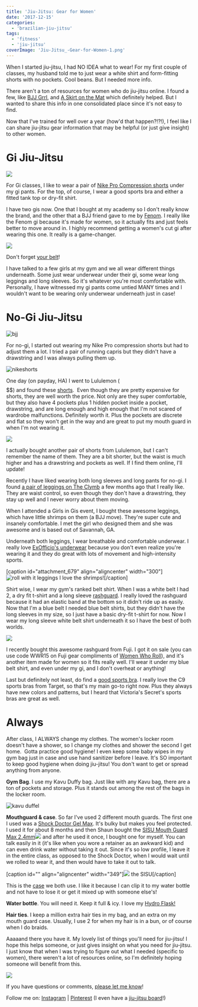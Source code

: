 ```yaml
---
title: 'Jiu-Jitsu: Gear for Women'
date: '2017-12-15'
categories:
  - 'brazilian-jiu-jitsu'
tags:
  - 'fitness'
  - 'jiu-jitsu'
coverImage: 'Jiu-Jitsu_-Gear-for-Women-1.png'
---
```


When I started jiu-jitsu, I had NO IDEA what to wear! For my first couple of classes, my husband told me to just wear a white shirt and form-fitting shorts with no pockets. Cool beans. But I needed more info.

There aren't a ton of resources for women who do jiu-jitsu online. I found a few, like [BJJ Grrl](https://bjjgrrl.wordpress.com/), and [A Skirt on the Mat](https://skirtonthemat.wordpress.com/) which definitely helped. But I wanted to share this info in one consolidated place since it's not easy to find.

Now that I've trained for well over a year (how'd that happen?!?!), I feel like I can share jiu-jitsu gear information that may be helpful (or just give insight) to other women.

# Gi Jiu-Jitsu

![](images/IMG_20171013_180100-768x1024.jpg)

For Gi classes, I like to wear a pair of [Nike Pro Compression shorts](https://amzn.to/2Fk2T9V) under my gi pants. For the top, of course, I wear a good sports bra and either a fitted tank top or dry-fit shirt.

I have two gis now. One that I bought at my academy so I don't really know the brand, and the other that a BJJ friend gave to me by [Fenom](https://fenomkimonos.com/products.html). I really like the Fenom gi because it's made for women, so it actually fits and just feels better to move around in. I highly recommend getting a women's cut gi after wearing this one. It really is a game-changer.

![](images/IMG_20180302_175840-768x1024.jpg)

Don't forget [your belt](https://www.amazon.com/Venum-BJJ-Belt-White-A2/dp/B00B45ULSG/ref=as_li_ss_tl?crid=3KXLVWYSYO5YV&keywords=jiu+jitsu+belt&qid=1559225181&refinements=p_85:2470955011,p_72:1248957011&rnid=1248955011&rps=1&s=sporting-goods&sprefix=jiu+jitsu+gi,sporting,148&sr=1-3&linkCode=ll1&tag=kaleigh-20&linkId=785dc798e9f6b6d252bdae8d4c09ed71&language=en_US)!

I have talked to a few girls at my gym and we all wear different things underneath. Some just wear underwear under their gi, some wear long leggings and long sleeves. So it's whatever you're most comfortable with. Personally, I have witnessed my gi pants come untied MANY times and I wouldn't want to be wearing only underwear underneath just in case!

# No-Gi Jiu-Jitsu

![bjj](images/20160723_121140-e1473185145601-scaled-e1590287160110-576x1024.jpg)

For no-gi, I started out wearing my Nike Pro compression shorts but had to adjust them a lot. I tried a pair of running capris but they didn't have a drawstring and I was always pulling them up.

![nikeshorts](images/Screen-Shot-2016-09-07-at-3.44.05-PM.png)

One day (on payday, HA) I went to Lululemon ($$$$$$) and found these [shorts](https://shop.lululemon.com/p/women-shorts/Align-Short-4-MD/_/prod9201275?color=36763&clickref=1011l7yYyTgB&CID=PHG_aff).  Even though they are pretty expensive for shorts, they are well worth the price. Not only are they super comfortable, but they also have 4 pockets plus 1 hidden pocket inside a pocket, drawstring, and are long enough and high enough that I'm not scared of wardrobe malfunctions. Definitely worth it. Plus the pockets are discrete and flat so they won't get in the way and are great to put my mouth guard in when I'm not wearing it.

![](images/lululemonshorts.png)

I actually bought another pair of shorts from Lululemon, but I can't remember the name of them. They are a bit shorter, but the waist is much higher and has a drawstring and pockets as well. If I find them online, I'll update!

Recently I have liked wearing both long sleeves and long pants for no-gi. I found [a pair of leggings on The Clymb](https://www.theclymb.com/Product.aspx?l=00240107003800000000&p=CLW01275&s=00000) a few months ago that I really like. They are waist control, so even though they don't have a drawstring, they stay up well and I never worry about them moving.

When I attended a Girls in Gis event, I bought these awesome leggings, which have little shrimps on them (a BJJ move). They're super cute and insanely comfortable. I met the girl who designed them and she was awesome and is based out of Savannah, GA.

Underneath both leggings, I wear breathable and comfortable underwear. I really love [ExOfficio's underwear](https://amzn.to/2FjgONz) because you don't even realize you're wearing it and they do great with lots of movement and high-intensity sports.

\[caption id="attachment_679" align="aligncenter" width="300"\]![roll with it leggings](images/IMG_20170921_205124_283-300x300.jpg) I love the shrimps!\[/caption\]

Shirt wise, I wear my gym's ranked belt shirt. When I was a white belt I had 2, a dry fit t-shirt and a long sleeve [rashguard](https://breakingmuscle.com/fitness/the-top-10-bjj-rashguards-for-women). I really loved the rashguard because it had an elastic band at the bottom so it didn't ride up as easily. Now that I'm a blue belt I needed blue belt shirts, but they didn't have the long sleeves in my size, so I just have a basic dry-fit t-shirt for now. Now I wear my long sleeve white belt shirt underneath it so I have the best of both worlds.

![](images/IMG_20171004_184958_1-768x1024.jpg)

I recently bought this awesome rashguard from Fuji. I got it on sale (you can use code WWR15 on Fuji gear compliments of [Women Who Roll](https://www.instagram.com/womenwhorollbjj/)), and it's another item made for women so it fits really well. I'll wear it under my blue belt shirt, and even under my gi, and I don't overheat or anything!

Last but definitely not least, do find a [good sports bra](https://web.archive.org/web/20161221164547/http://www.target.com:80/p/women-s-power-core-compression-racerback-sports-bra-c9-champion/-/A-50271294). I really love the C9 sports bras from Target, so that's my main go-to right now. Plus they always have new colors and patterns, but I heard that Victoria's Secret's sports bras are great as well.

# Always

After class, I ALWAYS change my clothes. The women's locker room doesn't have a shower, so I change my clothes and shower the second I get home.  Gotta practice good hygiene! I even keep some baby wipes in my gym bag just in case and use hand sanitizer before I leave. It's SO important to keep good hygiene when doing jiu-jitsu! You don't want to get or spread anything from anyone.

**Gym Bag**. I use my Kavu Duffy bag. Just like with any Kavu bag, there are a ton of pockets and storage. Plus it stands out among the rest of the bags in the locker room.

![kavu duffel](images/Screen-Shot-2016-09-07-at-3.45.03-PM-283x300.png)



**Mouthguard & case**. So far I've used 2 different mouth guards. The first one I used was a [Shock Doctor Gel Max](https://www.amazon.com/gp/product/B00IAO7WPO/ref=as_li_tl?ie=UTF8&camp=1789&creative=9325&creativeASIN=B00IAO7WPO&linkCode=as2&tag=kaleigh-20&linkId=4b1be4c2f3327d45b53eb6cdf5242a0e). It's bulky but makes you feel protected. I used it for about 8 months and then Shaun bought the [SISU Mouth Guard Max 2.4mm](https://www.amazon.com/gp/product/B01LX2DYI1/ref=as_li_tl?ie=UTF8&camp=1789&creative=9325&creativeASIN=B01LX2DYI1&linkCode=as2&tag=kaleigh-20&linkId=b85e5d8c436552b90b69e2b6a63d3552)![](//ir-na.amazon-adsystem.com/e/ir?t=kaleigh-20&l=am2&o=1&a=B01LX2DYI1) and after he used it once, I bought one for myself. You can talk easily in it (it's like when you wore a retainer as an awkward kid) and can even drink water without taking it out. Since it's so low profile, I leave it in the entire class, as opposed to the Shock Doctor, when I would wait until we rolled to wear it, and then would have to take it out to talk.

\[caption id="" align="aligncenter" width="349"\][![](images/71mzHL4uB6L._SL1500_.jpg)](https://amzn.to/2ZSrjB6) the SISU\[/caption\]

This is the [case](https://amzn.to/2FhjThf) we both use. I like it because I can clip it to my water bottle and not have to lose it or get it mixed up with someone else's!

**Water bottle**. You will need it. Keep it full & icy. I love my [Hydro Flask!](https://amzn.to/2ZO823F)

**Hair ties**. I keep a million extra hair ties in my bag, and an extra on my mouth guard case. Usually, I use 2 for when my hair is in a bun, or of course when I do braids.

Aaaaand there you have it. My lovely list of things you'll need for jiu-jitsu! I hope this helps someone, or just gives insight on what you need for jiu-jitsu. I just know that when I was trying to figure out what I needed (specific to women), there weren't a lot of resources online, so I'm definitely hoping someone will benefit from this.

![](images/Jiu-Jitsu_-Gear-for-Women-683x1024.png)

If you have questions or comments, [please let me know](https://kaleighscruggs.com/)!

Follow me on: [Instagram](https://www.instagram.com/klgh.js/) | [Pinterest](https://www.pinterest.com/kaleighscruggs/) (I even have a [jiu-jitsu board](https://www.pinterest.com/klghshaun/brazilian-jiu-jitsu/)!)
